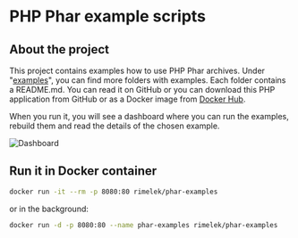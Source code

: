 PHP Phar example scripts
========================

About the project
-----------------

This project contains examples how to use PHP Phar archives. 
Under "[examples](https://github.com/rimelek/phar-examples/tree/master/examples)", 
you can find more folders with examples. Each folder contains a README.md. 
You can read it on GitHub or you can download this PHP application from GitHub
or as a Docker image from [Docker Hub](https://hub.docker.com/r/rimelek/phar-examples/).

When you run it, you will see a dashboard where you can run the examples, 
rebuild them and read the details of the chosen example.

![Dashboard](https://ams03pap005files.storage.live.com/y4mfw4MCLD0ohxT_oJ5XslpmjTgJQlR_3j1TE6rPyxcZ6Z0aaIoZS86y5qBmXci3nx7EnzyAy4reiX19UQHFObH1XCxoUGGUUWzuO8-GLnLRp_bUHOCxZOhGesazmx85RwbvaF9wmYIYUoSOeTuoxUnXGle5uCwfHmoU60f16iaZo7LjSshDGKu7NUvQBUHUSb5?width=1024&height=655&cropmode=none)

Run it in Docker container
--------------------------

```bash
docker run -it --rm -p 8080:80 rimelek/phar-examples
```

or in the background:

```bash
docker run -d -p 8080:80 --name phar-examples rimelek/phar-examples
```
